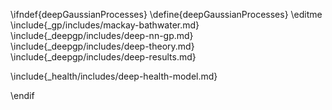 \ifndef{deepGaussianProcesses}
\define{deepGaussianProcesses}
\editme
\include{_gp/includes/mackay-bathwater.md}
\include{_deepgp/includes/deep-nn-gp.md}
\include{_deepgp/includes/deep-theory.md}
\include{_deepgp/includes/deep-results.md}


\include{_health/includes/deep-health-model.md}

\endif

